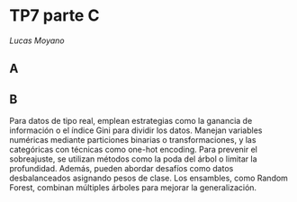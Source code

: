 # TP7 parte C
*Lucas Moyano*

## A



## B

Para datos de tipo real, emplean estrategias como la ganancia de información o el índice Gini para dividir los datos. Manejan variables numéricas mediante particiones binarias o transformaciones, y las categóricas con técnicas como one-hot encoding. Para prevenir el sobreajuste, se utilizan métodos como la poda del árbol o limitar la profundidad. Además, pueden abordar desafíos como datos desbalanceados asignando pesos de clase. Los ensambles, como Random Forest, combinan múltiples árboles para mejorar la generalización.